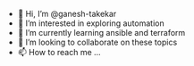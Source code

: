 - 👋 Hi, I’m @ganesh-takekar
- 👀 I’m interested in exploring automation
- 🌱 I’m currently learning ansible and terraform
- 💞️ I’m looking to collaborate on these topics
- 📫 How to reach me ...

<!---
ganesh-takekar/ganesh-takekar is a ✨ special ✨ repository because its `README.md` (this file) appears on your GitHub profile.
You can click the Preview link to take a look at your changes.
--->
